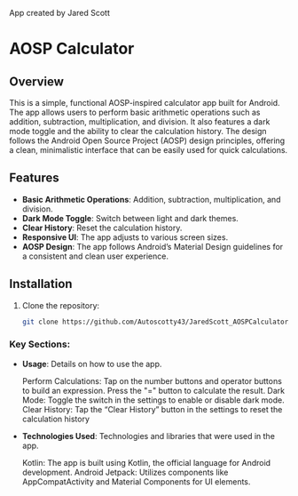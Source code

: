 App created by Jared Scott
# AOSP Calculator

## Overview
This is a simple, functional AOSP-inspired calculator app built for Android. The app allows users to perform basic arithmetic operations such as addition, subtraction, multiplication, and division. It also features a dark mode toggle and the ability to clear the calculation history. The design follows the Android Open Source Project (AOSP) design principles, offering a clean, minimalistic interface that can be easily used for quick calculations.

## Features

- **Basic Arithmetic Operations**: Addition, subtraction, multiplication, and division.
- **Dark Mode Toggle**: Switch between light and dark themes.
- **Clear History**: Reset the calculation history.
- **Responsive UI**: The app adjusts to various screen sizes.
- **AOSP Design**: The app follows Android’s Material Design guidelines for a consistent and clean user experience.

## Installation

1. Clone the repository:
   ```bash
   git clone https://github.com/Autoscotty43/JaredScott_AOSPCalculatorA9.git


### Key Sections:
- **Usage**: Details on how to use the app.

    Perform Calculations: Tap on the number buttons and operator buttons to build an expression. Press the "=" button to calculate the result.
    Dark Mode: Toggle the switch in the settings to enable or disable dark mode.
    Clear History: Tap the “Clear History” button in the settings to reset the calculation history

- **Technologies Used**: Technologies and libraries that were used in the app.

    Kotlin: The app is built using Kotlin, the official language for Android development.
    Android Jetpack: Utilizes components like AppCompatActivity and Material Components for UI elements.